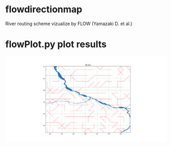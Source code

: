# flowdirectionmap
River routing scheme vizualize by FLOW (Yamazaki D. et al.)


# flowPlot.py plot results
![result](Lena_mod.png)
